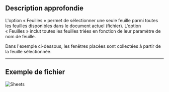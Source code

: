 ## Description approfondie
L'option « Feuilles » permet de sélectionner une seule feuille parmi toutes les feuilles disponibles dans le document actuel (fichier). L'option « Feuilles » inclut toutes les feuilles triées en fonction de leur paramètre de nom de feuille.

Dans l'exemple ci-dessous, les fenêtres placées sont collectées à partir de la feuille sélectionnée.


___
## Exemple de fichier

![Sheets](./DSRevitNodesUI.Sheets_img.jpg)
